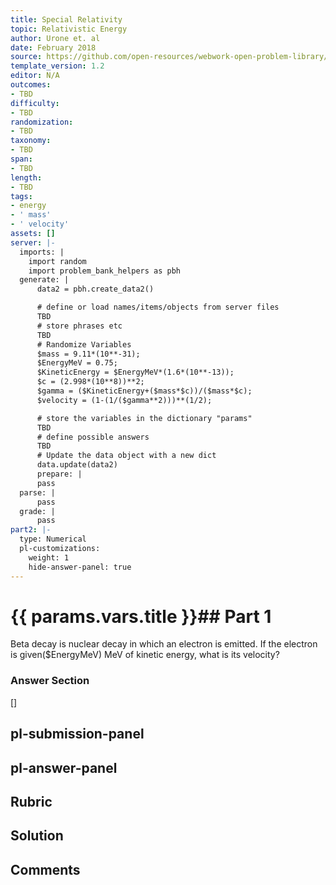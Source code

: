 ```yaml
---
title: Special Relativity
topic: Relativistic Energy
author: Urone et. al
date: February 2018
source: https://github.com/open-resources/webwork-open-problem-library/tree/master/Contrib/BrockPhysics/College_Physics_Urone/28.Special_Relativity/28-06.Relativistic_Energy/NU_U17-28-06-013.pg
template_version: 1.2
editor: N/A
outcomes:
- TBD
difficulty:
- TBD
randomization:
- TBD
taxonomy:
- TBD
span:
- TBD
length:
- TBD
tags:
- energy
- ' mass'
- ' velocity'
assets: []
server: |-
  imports: |
    import random
    import problem_bank_helpers as pbh
  generate: |
      data2 = pbh.create_data2()

      # define or load names/items/objects from server files
      TBD
      # store phrases etc
      TBD
      # Randomize Variables
      $mass = 9.11*(10**-31);
      $EnergyMeV = 0.75;
      $KineticEnergy = $EnergyMeV*(1.6*(10**-13));
      $c = (2.998*(10**8))**2;
      $gamma = ($KineticEnergy+($mass*$c))/($mass*$c);
      $velocity = (1-(1/($gamma**2)))**(1/2);

      # store the variables in the dictionary "params"
      TBD
      # define possible answers
      TBD
      # Update the data object with a new dict
      data.update(data2)
      prepare: |
      pass
  parse: |
      pass
  grade: |
      pass
part2: |-
  type: Numerical
  pl-customizations:
    weight: 1
    hide-answer-panel: true
---
```


# {{ params.vars.title }}## Part 1 
Beta decay is nuclear decay in which an electron is emitted. If the electron is given($EnergyMeV) MeV of kinetic energy, what is its velocity? 


### Answer Section 
[]

## pl-submission-panel 


## pl-answer-panel 


## Rubric 


## Solution 


## Comments 


